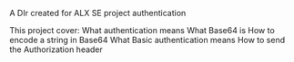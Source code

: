 A DIr created for ALX SE project authentication

This project cover:
What authentication means
What Base64 is
How to encode a string in Base64
What Basic authentication means
How to send the Authorization header

